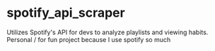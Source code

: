 # spotify_api_scraper
Utilizes Spotify's API for devs to analyze playlists and viewing habits. Personal / for fun project because I use spotify so much
